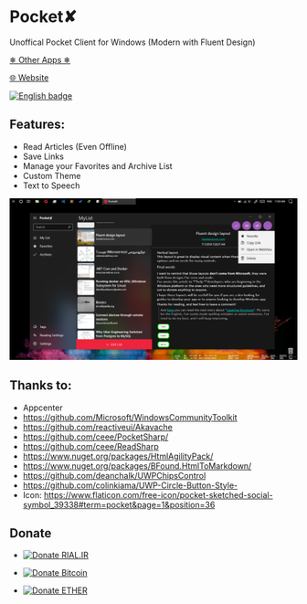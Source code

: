 # Pocket✘

Unoffical Pocket Client for Windows (Modern with Fluent Design)

[❄ Other Apps ❄](https://yazdipour.github.io/apps)

[🌐 Website](https://yazdipour.github.io/)

<a href='//www.microsoft.com/store/apps/9NDT5N34SR2P?ocid=badge'><img src='https://assets.windowsphone.com/13484911-a6ab-4170-8b7e-795c1e8b4165/English_get_L_InvariantCulture_Default.png' alt='English badge' width="150"/></a>

<!-- [![Build status](https://build.appcenter.ms/v0.1/apps/5dc566ec-33b7-43a2-9f2f-a767502f3282/branches/master/badge)](https://appcenter.ms) -->

## Features:
* Read Articles (Even Offline)
* Save Links
* Manage your Favorites and Archive List
* Custom Theme
* Text to Speech


![Screenshot](./Screenshot.png)

##  Thanks to:
* Appcenter
* https://github.com/Microsoft/WindowsCommunityToolkit
* https://github.com/reactiveui/Akavache
* https://github.com/ceee/PocketSharp/
* https://github.com/ceee/ReadSharp
* https://www.nuget.org/packages/HtmlAgilityPack/
* https://www.nuget.org/packages/BFound.HtmlToMarkdown/
* https://github.com/deanchalk/UWPChipsControl
* https://github.com/colinkiama/UWP-Circle-Button-Style-
* Icon: https://www.flaticon.com/free-icon/pocket-sketched-social-symbol_39338#term=pocket&page=1&position=36


## Donate

* [![Donate RIAL.IR](https://img.shields.io/badge/donate-IRAN-blue.svg)](https://www.payping.ir/yazdipour)

* [![Donate Bitcoin](https://en.cryptobadges.io/badge/small/17BF1jES7ytyKsNHM3rmRZ5n63VSy28gLe)](https://en.cryptobadges.io/donate/17BF1jES7ytyKsNHM3rmRZ5n63VSy28gLe)

* [![Donate ETHER](https://en.cryptobadges.io/badge/small/0x37C14DaF87ba7a680a5B4CfcB7ef52c71A5C7Be4)](https://en.cryptobadges.io/donate/0x37C14DaF87ba7a680a5B4CfcB7ef52c71A5C7Be4)

